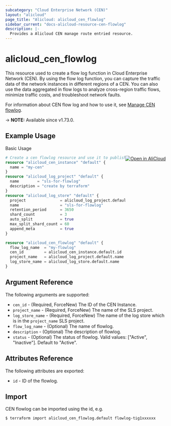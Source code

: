 ```yaml
---
subcategory: "Cloud Enterprise Network (CEN)"
layout: "alicloud"
page_title: "Alicloud: alicloud_cen_flowlog"
sidebar_current: "docs-alicloud-resource-cen-flowlog"
description: |-
  Provides a Alicloud CEN manage route entried resource.
---
```


# alicloud_cen_flowlog

This resource used to create a flow log function in Cloud Enterprise Network (CEN). 
By using the flow log function, you can capture the traffic data of the network instances in different regions of a CEN. 
You can also use the data aggregated in flow logs to analyze cross-region traffic flows, minimize traffic costs, and troubleshoot network faults.

For information about CEN flow log and how to use it, see [Manage CEN flowlog](https://www.alibabacloud.com/help/en/cen/developer-reference/api-cbn-2017-09-12-createflowlog).

-> **NOTE:** Available since v1.73.0.

## Example Usage
<div class="oics-button" style="float: right;margin: 0 0 -40px 0;">
  <a href="https://api.aliyun.com/api-tools/terraform?resource=alicloud_cen_flowlog&exampleId=efefd3ba-1366-1815-787a-eea6b0b57f21758b6048&activeTab=example&spm=docs.r.cen_flowlog.0.efefd3ba13" target="_blank">
    <img alt="Open in AliCloud" src="https://img.alicdn.com/imgextra/i1/O1CN01hjjqXv1uYUlY56FyX_!!6000000006049-55-tps-254-36.svg" style="max-height: 44px; margin: 32px auto; max-width: 100%;">
  </a>
</div>

Basic Usage

```terraform
# Create a cen flowlog resource and use it to publish a route entry pointing to an ECS.
resource "alicloud_cen_instance" "default" {
  name = "my-cen"
}
resource "alicloud_log_project" "default" {
  name        = "sls-for-flowlog"
  description = "create by terraform"
}
resource "alicloud_log_store" "default" {
  project               = alicloud_log_project.default.name
  name                  = "sls-for-flowlog"
  retention_period      = 3650
  shard_count           = 3
  auto_split            = true
  max_split_shard_count = 60
  append_meta           = true
}

resource "alicloud_cen_flowlog" "default" {
  flow_log_name  = "my-flowlog"
  cen_id         = alicloud_cen_instance.default.id
  project_name   = alicloud_log_project.default.name
  log_store_name = alicloud_log_store.default.name
}
```
## Argument Reference

The following arguments are supported:

* `cen_id` - (Required, ForceNew) The ID of the CEN Instance.
* `project_name` - (Required, ForceNew) The name of the SLS project.
* `log_store_name` - (Required, ForceNew) The name of the log store which is in the  `project_name` SLS project.
* `flow_log_name` - (Optional) The name of flowlog.
* `description` - (Optional) The description of flowlog.
* `status` - (Optional) The status of flowlog. Valid values: ["Active", "Inactive"]. Default to "Active".

## Attributes Reference

The following attributes are exported:

* `id` - ID of the flowlog.

## Import

CEN flowlog can be imported using the id, e.g.

```shell
$ terraform import alicloud_cen_flowlog.default flowlog-tig1xxxxxx
```
